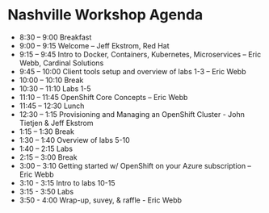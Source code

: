 # Nashville Workshop Agenda
* 8:30 – 9:00 Breakfast
* 9:00 – 9:15 Welcome – Jeff Ekstrom, Red Hat
* 9:15 – 9:45 Intro to Docker, Containers, Kubernetes, Microservices – Eric Webb, Cardinal Solutions
* 9:45 – 10:00 Client tools setup and overview of labs 1-3 – Eric Webb
* 10:00 – 10:10 Break
* 10:30 – 11:10 Labs 1-5
* 11:10 – 11:45 OpenShift Core Concepts – Eric Webb
* 11:45 – 12:30 Lunch
* 12:30 – 1:15 Provisioning and Managing an OpenShift Cluster - John Tietjen & Jeff Ekstrom
* 1:15 – 1:30 Break
* 1:30 – 1:40 Overview of labs 5-10
* 1:40 – 2:15 Labs
* 2:15 – 3:00 Break
* 3:00 – 3:10 Getting started w/ OpenShift on your Azure subscription – Eric Webb
* 3:10 - 3:15 Intro to labs 10-15
* 3:15 - 3:50 Labs
* 3:50 - 4:00 Wrap-up, suvey, & raffle - Eric Webb
